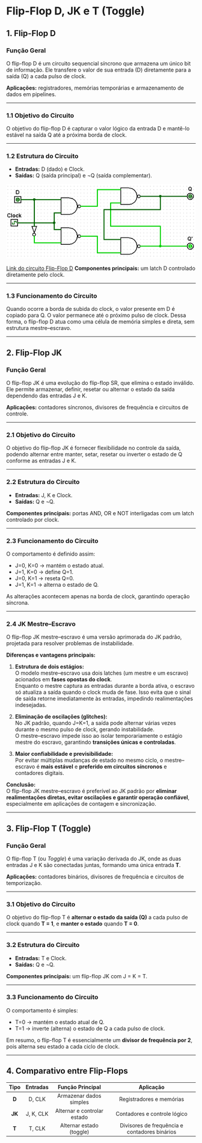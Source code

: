 # Flip-Flop D, JK e T (Toggle)

## 1. Flip-Flop D

### Função Geral
O flip-flop D é um circuito sequencial síncrono que armazena um único bit de informação. Ele transfere o valor de sua entrada (D) diretamente para a saída (Q) a cada pulso de clock.

**Aplicações:** registradores, memórias temporárias e armazenamento de dados em pipelines.

---

### 1.1 Objetivo do Circuito
O objetivo do flip-flop D é capturar o valor lógico da entrada D e mantê-lo estável na saída Q até a próxima borda de clock.

---

### 1.2 Estrutura do Circuito
- **Entradas:** D (dado) e Clock.  
- **Saídas:** Q (saída principal) e ¬Q (saída complementar).
<p align="center">
  <img src="./Imagens/1_FlipFlop-D.png" alt="FlipFlop D"><br>
</p>

[Link do circuito Flip-Flop D](.)
**Componentes principais:** um latch D controlado diretamente pelo clock.

---

### 1.3 Funcionamento do Circuito
Quando ocorre a borda de subida do clock, o valor presente em D é copiado para Q. O valor permanece até o próximo pulso de clock. Dessa forma, o flip-flop D atua como uma célula de memória simples e direta, sem estrutura mestre–escravo.

---

## 2. Flip-Flop JK

### Função Geral
O flip-flop JK é uma evolução do flip-flop SR, que elimina o estado inválido. Ele permite armazenar, definir, resetar ou alternar o estado da saída dependendo das entradas J e K.

**Aplicações:** contadores síncronos, divisores de frequência e circuitos de controle.

---

### 2.1 Objetivo do Circuito
O objetivo do flip-flop JK é fornecer flexibilidade no controle da saída, podendo alternar entre manter, setar, resetar ou inverter o estado de Q conforme as entradas J e K.

---

### 2.2 Estrutura do Circuito
- **Entradas:** J, K e Clock.  
- **Saídas:** Q e ¬Q.

**Componentes principais:** portas AND, OR e NOT interligadas com um latch controlado por clock.

---

### 2.3 Funcionamento do Circuito
O comportamento é definido assim:
- J=0, K=0 → mantém o estado atual.  
- J=1, K=0 → define Q=1.  
- J=0, K=1 → reseta Q=0.  
- J=1, K=1 → alterna o estado de Q.

As alterações acontecem apenas na borda de clock, garantindo operação síncrona.

---

### 2.4 JK Mestre–Escravo
O flip-flop JK mestre–escravo é uma versão aprimorada do JK padrão, projetada para resolver problemas de instabilidade.

**Diferenças e vantagens principais:**

1. **Estrutura de dois estágios:**  
   O modelo mestre–escravo usa dois latches (um mestre e um escravo) acionados em **fases opostas do clock**.  
   Enquanto o mestre captura as entradas durante a borda ativa, o escravo só atualiza a saída quando o clock muda de fase. Isso evita que o sinal de saída retorne imediatamente às entradas, impedindo realimentações indesejadas.

2. **Eliminação de oscilações (glitches):**  
   No JK padrão, quando J=K=1, a saída pode alternar várias vezes durante o mesmo pulso de clock, gerando instabilidade.  
   O mestre–escravo impede isso ao isolar temporariamente o estágio mestre do escravo, garantindo **transições únicas e controladas**.

3. **Maior confiabilidade e previsibilidade:**  
   Por evitar múltiplas mudanças de estado no mesmo ciclo, o mestre–escravo é **mais estável** e **preferido em circuitos síncronos** e contadores digitais.

**Conclusão:**  
O flip-flop JK mestre–escravo é preferível ao JK padrão por **eliminar realimentações diretas, evitar oscilações e garantir operação confiável**, especialmente em aplicações de contagem e sincronização.

---

## 3. Flip-Flop T (Toggle)

### Função Geral
O flip-flop T (ou *Toggle*) é uma variação derivada do JK, onde as duas entradas J e K são conectadas juntas, formando uma única entrada **T**.

**Aplicações:** contadores binários, divisores de frequência e circuitos de temporização.

---

### 3.1 Objetivo do Circuito
O objetivo do flip-flop T é **alternar o estado da saída (Q)** a cada pulso de clock quando **T = 1**, e **manter o estado** quando **T = 0**.

---

### 3.2 Estrutura do Circuito
- **Entradas:** T e Clock.  
- **Saídas:** Q e ¬Q.

**Componentes principais:** um flip-flop JK com J = K = T.

---

### 3.3 Funcionamento do Circuito
O comportamento é simples:
- T=0 → mantém o estado atual de Q.  
- T=1 → inverte (alterna) o estado de Q a cada pulso de clock.

Em resumo, o flip-flop T é essencialmente um **divisor de frequência por 2**, pois alterna seu estado a cada ciclo de clock.

---

## 4. Comparativo entre Flip-Flops

| Tipo | Entradas | Função Principal | Aplicação |
|:----:|:----------:|:------------------:|:-----------:|
| **D** | D, CLK | Armazenar dados simples | Registradores e memórias |
| **JK** | J, K, CLK | Alternar e controlar estado | Contadores e controle lógico |
| **T** | T, CLK | Alternar estado (toggle) | Divisores de frequência e contadores binários |

